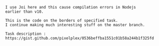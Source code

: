     I use Joi here and this cause compilation errors in Nodejs
    earlier than v10.

    This is the code on the borders of specified task. 
    I continue making much interesting stuff on the master branch.

    Task description : https://gist.github.com/pixelplex/0536beffba1551c01b58a244b1f325fd